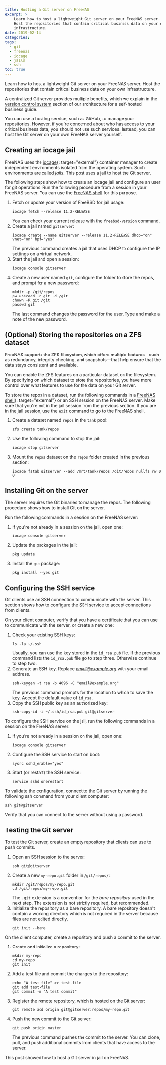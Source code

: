 ```yaml
---
title: Hosting a Git server on FreeNAS
excerpt: >
    Learn how to host a lightweight Git server on your FreeNAS server.
    Host the repositories that contain critical business data on your own
    infrastructure.
date: 2019-02-14
categories:
tags:
  - git
  - freenas
  - iocage
  - jails
  - ssh
toc: true
---
```


Learn how to host a lightweight Git server on your FreeNAS server.
Host the repositories that contain critical business data on your own
infrastructure.

A centralized Git server provides multiple benefits, which we explain in the
[version control system][2] section of our architecture for a self-hosted
business guide.

You can use a hosting service, such as GitHub, to manage your repositories.
However, if you're concerned about who has access to your critical business
data, you should not use such services. Instead, you can host the Git server on
your own FreeNAS server yourself.

## Creating an iocage jail

FreeNAS uses the [iocage][1]{: target="external"} container manager to create
independent environments isolated from the operating system. Such environments
are called _jails_. This post uses a jail to host the Git server.

The following steps show how to create an iocage jail and configure an user for
git operations. Run the following procedure from a session in your FreeNAS
server. You can use the [FreeNAS shell][0] for this purpose.

1. Fetch or update your version of FreeBSD for jail usage:
   ```shell
   iocage fetch --release 11.2-RELEASE
   ```
   You can check your current release with the `freebsd-version` command.
1. Create a jail named `gitserver`:
   ```shell
   iocage create --name gitserver --release 11.2-RELEASE dhcp="on" vnet="on" bpf="yes"
   ```
   The previous command creates a jail that uses DHCP to configure the IP
   settings on a virtual network.
1. Start the jail and open a session:
   ```shell
   iocage console gitserver
   ```
1. Create a new user named `git`, configure the folder to store the repos, and
   prompt for a new password:
   ```shell
   mkdir -p /git/repos
   pw useradd -n git -d /git
   chown -R git /git
   passwd git
   ```
   The last command changes the password for the user. Type and make a note of
   the new password.

## (Optional) Storing the repositories on a ZFS dataset

FreeNAS supports the ZFS filesystem, which offers multiple features—such as redundancy, integrity
checking, and snapshots—that help ensure that the data stays consistent and
available.

You can enable the ZFS features on a particular dataset on the filesystem. By
specifying on which dataset to store the repositories, you have more control
over what features to use for the data on your Git server.

To store the repos in a dataset, run the following commands in a [FreeNAS
shell][0]{: target="external"} or an SSH session on the FreeNAS server. Make
sure that you're not in the jail session from the previous section. If you are
in the jail session, use the `exit` command to go to the FreeNAS shell.

1. Create a dataset named `repos` in the `tank` pool:
   ```shell
   zfs create tank/repos
   ```
1. Use the following command to stop the jail:
   ```shell
   iocage stop gitserver
   ```
1. Mount the `repos` dataset on the `repos` folder created in the previous
   section:
   ```shell
   iocage fstab gitserver --add /mnt/tank/repos /git/repos nullfs rw 0 0
   ```

## Installing Git on the server

The server requires the Git binaries to manage the repos. The following
procedure shows how to install Git on the server.

Run the following commands in a session on the FreeNAS server:

1. If you're not already in a session on the jail, open one:
   ```shell
   iocage console gitserver
   ```
1. Update the packages in the jail:
   ```shell
   pkg update
   ```
1. Install the `git` package:
   ```shell
   pkg install --yes git
   ```

## Configuring the SSH service

Git clients use an SSH connection to communicate with the server. This section
shows how to configure the SSH service to accept connections from clients.

On your client computer, verify that you have a certificate that you can use to
communicate with the server, or create a new one:

1. Check your existing SSH keys:
   ```shell
   ls -la ~/.ssh
   ```
   Usually, you can use the key stored in the `id_rsa.pub` file. If the previous
   command lists the `id_rsa.pub` file go to step three. Otherwise continue to
   step two.
1. Generate an SSH key. Replace *email@example.org* with your email address.
   ```shell
   ssh-keygen -t rsa -b 4096 -C "email@example.org"
   ```
   The previous command prompts for the location to which to save the key.
   Accept the default value of `id_rsa`.
1. Copy the SSH public key as an authorized key:
   ```shell
   ssh-copy-id -i ~/.ssh/id_rsa.pub git@gitserver
   ```

To configure the SSH service on the jail, run the following commands in a
session on the FreeNAS server:

1. If you’re not already in a session on the jail, open one:
   ```shell
   iocage console gitserver
   ```
1. Configure the SSH service to start on boot:
   ```shell
   sysrc sshd_enable="yes"
   ```
1. Start (or restart) the SSH service:
   ```shell
   service sshd onerestart
   ```

To validate the configuration, connect to the Git server by running the
following ssh command from your client computer:
```shell
ssh git@gitserver
```
Verify that you can connect to the server without using a password.

## Testing the Git server

To test the Git server, create an empty repository that clients can use to push
commits.

1. Open an SSH session to the server:
   ```shell
   ssh git@gitserver
   ```
1. Create a new `my-repo.git` folder in `/git/repos/`:
   ```shell
   mkdir /git/repos/my-repo.git
   cd /git/repos/my-repo.git
   ```
   The `.git` extension is a convention for the _bare repository_ used in the
   next step. The extension is not strictly required, but recommended.
1. Initialize the repository as a bare repository. A bare repository doesn't
   contain a working directory which is not required in the server because files
   are not edited directly.
   ```shell
   git init --bare
   ```

On the client computer, create a repository and push a commit to the server.

1. Create and initialize a repository:
   ```shell
   mkdir my-repo
   cd my-repo
   git init
   ```
1. Add a test file and commit the changes to the repository:
   ```shell
   echo "A test file" >> test-file
   git add test-file
   git commit -m "A test commit"
   ```
1. Register the remote repository, which is hosted on the Git server:
   ```shell
   git remote add origin git@gitserver:repos/my-repo.git
   ```
1. Push the new commit to the Git server:
   ```shell
   git push origin master
   ```
   The previous command pushes the commit to the server. You can clone, pull,
   and push additional commits from clients that have access to the server.

This post showed how to host a Git server in jail on FreeNAS.

[0]: https://www.ixsystems.com/documentation/freenas/11.2-U4.1/shell.html
[1]: https://iocage.readthedocs.io/en/latest/
[2]: /self-hosted-architecture/#version-control-system

